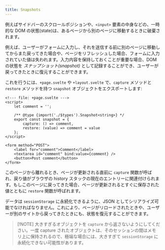 ```yaml
---
title: Snapshots
---
```


例えばサイドバーのスクロールポジションや、`<input>` 要素の中身などの、一時的な DOM の状態(state)は、あるページから別のページに移動するときに破棄されます。

例えば、ユーザーがフォームに入力し、それを送信する前に別のページに移動してからまた戻ってきた場合や、ページをリフレッシュした場合、フォームに入力されていた値は失われます。入力内容を保持しておくことが重要な場合、DOM の状態を _スナップショット(snapshot)_ として記録することができ、ユーザーが戻ってきたときに復元することができます。

これを行うには、`+page.svelte` や `+layout.svelte` で、`capture` メソッドと `restore` メソッドを持つ `snapshot` オブジェクトをエクスポートします:

```svelte
<!--- file: +page.svelte --->
<script>
	let comment = '';

	/** @type {import('./$types').Snapshot<string>} */
	export const snapshot = {
		capture: () => comment,
		restore: (value) => comment = value
	};
</script>

<form method="POST">
	<label for="comment">Comment</label>
	<textarea id="comment" bind:value={comment} />
	<button>Post comment</button>
</form>
```

このページから離れるとき、ページが更新される直前に `capture` 関数が呼ばれ、戻り値がブラウザの history スタックの現在のエントリーに関連付けられます。もしこのページに戻ってきた場合、ページが更新されるとすぐに保存された値とともに `restore` 関数が呼ばれます。

データは `sessionStorage` に永続化できるように、JSON としてシリアライズ可能でなければなりません。これにより、ページがリロードされたときや、ユーザーが別のサイトから戻ってきたときにも、状態を復元することができます。

> [!NOTE] 大きすぎるオブジェクトを `capture` から返さないようにしてください。一度 capture されたオブジェクトは、そのセッションの間はメモリ上に保持されるので、極端な場合には、大きすぎて `sessionStorage` に永続化できない可能性があります。

